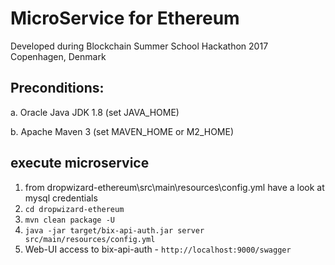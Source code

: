 # MicroService for Ethereum
 
Developed during Blockchain Summer School Hackathon 2017 Copenhagen, Denmark

## Preconditions:

a. Oracle Java JDK 1.8 (set JAVA_HOME)

b. Apache Maven 3 (set MAVEN_HOME or M2_HOME)

## execute microservice

1. from  dropwizard-ethereum\src\main\resources\config.yml have a look at mysql credentials
2. `cd dropwizard-ethereum`
3. `mvn clean package -U`
4. `java -jar target/bix-api-auth.jar server src/main/resources/config.yml`
5. Web-UI access to bix-api-auth - `http://localhost:9000/swagger`